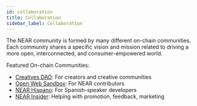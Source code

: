 ```yaml
---
id: collaboration
title: Collaboration
sidebar_label: Collaboration
---
```

The NEAR community is formed by many different on-chain communities. Each community shares a specific vision and mission related to driving a more open, interconnected, and consumer-empowered world. 

Featured On-chain Communities: 
* [Creatives DAO](http://t.me/CreativeGuilds): For creators and creative communities
* [Open Web Sandbox](https://discord.gg/KmGPj6XEzW): For NEAR contributors
* [NEAR Hispano](http://t.me/NEARHispano): For Spanish-speaker developers
* [NEAR Insider](https://t.me/nearinsider_chat): Helping with promotion, feedback, marketing
